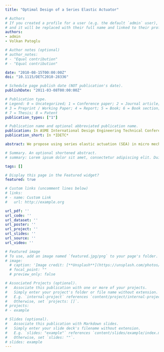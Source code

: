 ```yaml
---
title: "Optimal Design of a Series Elastic Actuator"

# Authors
# If you created a profile for a user (e.g. the default `admin` user), write the username (folder name) here 
# and it will be replaced with their full name and linked to their profile.
authors:
- admin
- Volkan Patoglu

# Author notes (optional)
# author_notes:
# - "Equal contribution"
# - "Equal contribution"

date: "2010-08-15T00:00:00Z"
doi: "10.1115/DETC2010-28336"

# Schedule page publish date (NOT publication's date).
publishDate: "2011-03-08T00:00:00Z"

# Publication type.
# Legend: 0 = Uncategorized; 1 = Conference paper; 2 = Journal article;
# 3 = Preprint / Working Paper; 4 = Report; 5 = Book; 6 = Book section;
# 7 = Thesis; 8 = Patent
publication_types: ["1"]

# Publication name and optional abbreviated publication name.
publication: In ASME International Design Engineering Technical Conferences and Computers and Information in Engineering Conference 
publication_short: In *IDETC*

abstract: We propose using series elastic actuation (SEA) in micro mechanical devices to achieve precise control of the interaction forces. Using μSEA for force control removes the need for high-precision force sensors/actuators and allows for accurate force control through simple position control of the deflection of a compliant coupling element. Since the performance of a μSEA is highly dependent on the design of this compliant coupling element, we employ a design optimization framework to design this element. In particular, we propose a compliant, under-actuated half-pantograph mechanism as a feasible kinematic structure for this coupling element. Then, we consider multiple design objectives to optimize the performance of this compliant mechanism through dimensional synthesis, formulating an optimization problem to study the trade-offs between these design criteria. We optimize the directional manipulability of the mechanism, simultaneously with its task space stiffness, using a Pareto-front based framework. We select an optimal design by studying solutions on the Pareto-front curve and considering the linearity of the stiffness along the actuation direction as a secondary design criteria. The optimized mechanism possesses high manipulability and low stiffness along the movement direction of the actuator; hence, achieves a large stroke with high force resolution. At the same time, the mechanism has low manipulability and high stiffness along the direction perpendicular to the actuator motion, ensuring good disturbance rejection characteristics. We model the behavior of this compliant mechanism and utilize this model to synthesize a controller for μSEA to study its dynamic response. Simulated closed loop performance of the μSEA with optimized coupling element indicates that force references can be tracked without significant overshoot and with low tracking error (about 1.1%) even for periodic reference signals.

# Summary. An optional shortened abstract.
# summary: Lorem ipsum dolor sit amet, consectetur adipiscing elit. Duis posuere tellus ac convallis placerat. Proin tincidunt magna sed ex sollicitudin condimentum.

tags: []

# Display this page in the Featured widget?
featured: true

# Custom links (uncomment lines below)
# links:
# - name: Custom Link
#   url: http://example.org

url_pdf: ''
url_code: ''
url_dataset: ''
url_poster: ''
url_project: ''
url_slides: ''
url_source: ''
url_video: ''

# Featured image
# To use, add an image named `featured.jpg/png` to your page's folder. 
# image:
  # caption: 'Image credit: [**Unsplash**](https://unsplash.com/photos/pLCdAaMFLTE)'
  # focal_point: ""
  # preview_only: false

# Associated Projects (optional).
#   Associate this publication with one or more of your projects.
#   Simply enter your project's folder or file name without extension.
#   E.g. `internal-project` references `content/project/internal-project/index.md`.
#   Otherwise, set `projects: []`.
# projects:
# - example

# Slides (optional).
#   Associate this publication with Markdown slides.
#   Simply enter your slide deck's filename without extension.
#   E.g. `slides: "example"` references `content/slides/example/index.md`.
#   Otherwise, set `slides: ""`.
# slides: example
---
```


